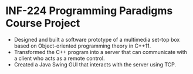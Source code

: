 # INF-224 Programming Paradigms Course Project
- Designed and built a software prototype of a multimedia set-top box based on Object-oriented programming theory in C++11.
- Transformed the C++ program into a server that can communicate with a client who acts as a remote control.
- Created a Java Swing GUI that interacts with the server using TCP.


